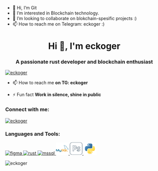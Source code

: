 - 👋 Hi, I’m Git
- 👀 I’m interested in Blockchain technology.
- 💞️ I’m looking to collaborate on blokchain-spesific projects :)
- 📫 How to reach me on Telegram: eckoger :)

<h1 align="center">Hi 👋, I'm eckoger</h1>
<h3 align="center">A passionate rust developer and blockchain enthusiast</h3>

<p align="left"> <a href="https://twitter.com/eckoger" target="blank"><img src="https://img.shields.io/twitter/follow/eckoger?logo=twitter&style=for-the-badge" alt="eckoger" /></a> </p>

- 📫 How to reach me **on TG: eckoger**

- ⚡ Fun fact **Work in silence, shine in public**

<h3 align="left">Connect with me:</h3>
<p align="left">
<a href="https://twitter.com/eckoger" target="blank"><img align="center" src="https://raw.githubusercontent.com/rahuldkjain/github-profile-readme-generator/master/src/images/icons/Social/twitter.svg" alt="eckoger" height="30" width="40" /></a>
</p>

<h3 align="left">Languages and Tools:</h3>
<p align="left"> <a href="https://www.figma.com/" target="_blank" rel="noreferrer"> <img src="https://www.vectorlogo.zone/logos/figma/figma-icon.svg" alt="figma" width="40" height="40"/> </a> <a href="https://www.mathworks.com/" target="_blank" rel="noreferrer"> <img src="https://upload.wikimedia.org/wikipedia/commons/2/21/Matlab_Logo.png" alt="rust" width="40" height="40"/> </a> <a href="https://www.microsoft.com/en-us/sql-server" target="_blank" rel="noreferrer"> <img src="https://www.svgrepo.com/show/303229/microsoft-sql-server-logo.svg" alt="mssql" width="40" height="40"/> </a> <a href="https://www.mysql.com/" target="_blank" rel="noreferrer"> <img src="https://raw.githubusercontent.com/devicons/devicon/master/icons/mysql/mysql-original-wordmark.svg" alt="mysql" width="40" height="40"/> </a> <a href="https://www.photoshop.com/en" target="_blank" rel="noreferrer"> <img src="https://raw.githubusercontent.com/devicons/devicon/master/icons/photoshop/photoshop-line.svg" alt="photoshop" width="40" height="40"/> </a> <a href="https://www.python.org" target="_blank" rel="noreferrer"> <img src="https://raw.githubusercontent.com/devicons/devicon/master/icons/python/python-original.svg" alt="python" width="40" height="40"/> </a> </p>

<p><img align="center" src="https://github-readme-stats.vercel.app/api/top-langs?username=eckoger&show_icons=true&locale=en&layout=compact" alt="eckoger" /></p>

